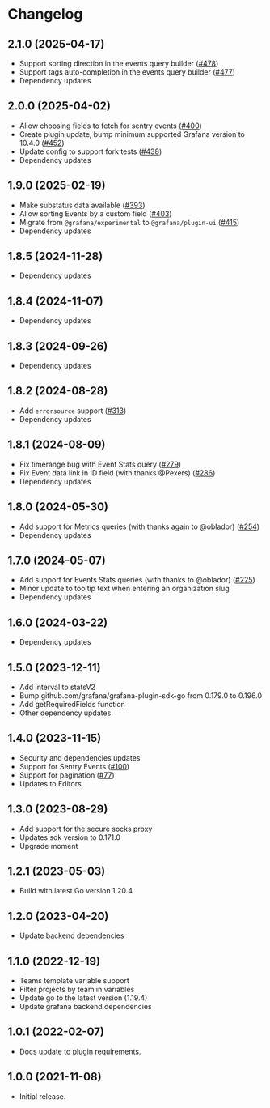 # Changelog

## 2.1.0 (2025-04-17)

- Support sorting direction in the events query builder ([#478](https://github.com/grafana/sentry-datasource/pull/478))
- Support tags auto-completion in the events query builder ([#477](https://github.com/grafana/sentry-datasource/pull/477))
- Dependency updates

## 2.0.0 (2025-04-02)

- Allow choosing fields to fetch for sentry events ([#400](https://github.com/grafana/sentry-datasource/pull/400))
- Create plugin update, bump minimum supported Grafana version to 10.4.0 ([#452](https://github.com/grafana/sentry-datasource/pull/452))
- Update config to support fork tests ([#438](https://github.com/grafana/sentry-datasource/pull/438))
- Dependency updates

## 1.9.0 (2025-02-19)

- Make substatus data available ([#393](https://github.com/grafana/sentry-datasource/pull/393))
- Allow sorting Events by a custom field ([#403](https://github.com/grafana/sentry-datasource/pull/403))
- Migrate from `@grafana/experimental` to `@grafana/plugin-ui` ([#415](https://github.com/grafana/sentry-datasource/pull/415))
- Dependency updates

## 1.8.5 (2024-11-28)

- Dependency updates

## 1.8.4 (2024-11-07)

- Dependency updates

## 1.8.3 (2024-09-26)

- Dependency updates

## 1.8.2 (2024-08-28)

- Add `errorsource` support ([#313](https://github.com/grafana/sentry-datasource/pull/313))
- Dependency updates

## 1.8.1 (2024-08-09)

- Fix timerange bug with Event Stats query ([#279](https://github.com/grafana/sentry-datasource/pull/279))
- Fix Event data link in ID field (with thanks @Pexers) ([#286](https://github.com/grafana/sentry-datasource/pull/286))
- Dependency updates

## 1.8.0 (2024-05-30)

- Add support for Metrics queries (with thanks again to @oblador) ([#254](https://github.com/grafana/sentry-datasource/pull/254))
- Dependency updates

## 1.7.0 (2024-05-07)

- Add support for Events Stats queries (with thanks to @oblador) ([#225](https://github.com/grafana/sentry-datasource/pull/225))
- Minor update to tooltip text when entering an organization slug
- Dependency updates

## 1.6.0 (2024-03-22)

- Dependency updates

## 1.5.0 (2023-12-11)

- Add interval to statsV2
- Bump github.com/grafana/grafana-plugin-sdk-go from 0.179.0 to 0.196.0
- Add getRequiredFields function
- Other dependency updates

## 1.4.0 (2023-11-15)

- Security and dependencies updates
- Support for Sentry Events ([#100](https://github.com/grafana/sentry-datasource/pull/100))
- Support for pagination ([#77](https://github.com/grafana/sentry-datasource/pull/77))
- Updates to Editors

## 1.3.0 (2023-08-29)

- Add support for the secure socks proxy
- Updates sdk version to 0.171.0
- Upgrade moment

## 1.2.1 (2023-05-03)

- Build with latest Go version 1.20.4

## 1.2.0 (2023-04-20)

- Update backend dependencies

## 1.1.0 (2022-12-19)

- Teams template variable support
- Filter projects by team in variables
- Update go to the latest version (1.19.4)
- Update grafana backend dependencies

## 1.0.1 (2022-02-07)

- Docs update to plugin requirements.

## 1.0.0 (2021-11-08)

- Initial release.
